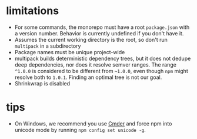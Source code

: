 # limitations

- For some commands, the monorepo must have a root `package.json` with a version number. Behavior is currently undefined if you don't have it.
- Assumes the current working directory is the root, so don't run `multipack` in a subdirectory
- Package names must be unique project-wide
- multipack builds deterministic dependency trees, but it does not dedupe deep dependencies, nor does it resolve semver ranges. The range `^1.0.0` is considered to be different from `~1.0.0`, even though `npm` might resolve both to `1.0.1`. Finding an optimal tree is not our goal.
- Shrinkwrap is disabled

# tips

- On Windows, we recommend you use [Cmder](http://cmder.net/) and force npm into unicode mode by running `npm config set unicode -g`.
